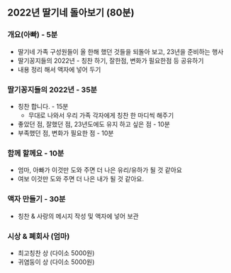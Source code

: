 
## 2022년 딸기네 돌아보기 (80분)
### 개요(아빠) - 5분
* 딸기네 가족 구성원들이 올 한해 했던 것들을 되돌아 보고, 23년을 준비하는 행사
* 딸기꽁지들의 2022년 - 칭찬 하기, 잘한점, 변화가 필요한점 등 공유하기
* 내용 정리 해서 액자에 넣어 두기

### 딸기꽁지들의 2022년 - 35분
* 칭찬 합니다. - 15분
  * 무대로 나와서 우리 가족 각자에게 칭찬 한 마디씩 해주기
* 좋았던 점, 잘했던 점, 23년도에도 유지 하고 싶은 점 - 10분
* 부족했던 점, 변화가 필요한 점 - 10분

### 함께 할께요 - 10분
* 엄마, 아빠가 이것만 도와 주면 더 나은 유리/유하가 될 것 같아요
* 여보 이것만 도와 주면 더 나은 내가 될 것 같아요.

### 액자 만들기 - 30분
* 칭찬 & 사랑의 메시지 작성 및 액자에 넣어 보관  


### 시상 & 폐회사 (엄마)
* 최고칭찬 상 (다이소 5000원)
* 귀염둥이 상 (다이소 5000원)
  
